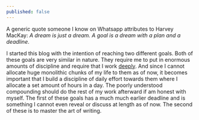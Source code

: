 ```yaml
---
published: false
---
```

A generic quote someone I know on Whatsapp attributes to Harvey MacKay: _A dream is just a dream. A goal is a dream with a plan and a deadline_.

I started this blog with the intention of reaching two different goals. Both of these goals are very similar in nature. They require me to put in enormous amounts of discipline and require that I work [deeply](http://www.contemplify.com/2017/10/24/041-cal-newport-on-kindling-an-examined-life-through-deep-work-author-of-deep-work/ "Contemplify episode with Cal Newport"). And since I cannot allocate huge monolithic chunks of my life to them as of now, it becomes important that I build a discipline of daily effort towards them where I allocate a set amount of hours in a day. The poorly understood compounding should do the rest of my work afterward if am honest with myself. The first of these goals has a much much earlier deadline and is something I cannot even reveal or discuss at length as of now. The second of these is to master the art of writing. 